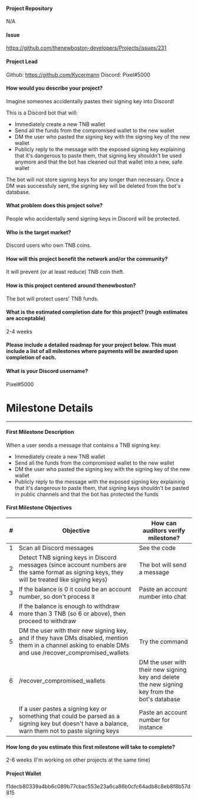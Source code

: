 #### Project Repository
N/A

#### Issue 
https://github.com/thenewboston-developers/Projects/issues/231

#### Project Lead
Github: https://github.com/Kycermann
Discord: Pixel#5000


#### How would you describe your project?
Imagine someones accidentally pastes their signing key into Discord!

This is a Discord bot that will:
- Immediately create a new TNB wallet
- Send all the funds from the compromised wallet to the new wallet
- DM the user who pasted the signing key with the signing key of the new wallet
- Publicly reply to the message with the exposed signing key explaining that it's dangerous to paste them, that signing key shouldn't be used anymore and that the bot has cleaned out that wallet into a new, safe wallet

The bot will not store signing keys for any longer than necessary. Once a DM was successfuly sent, the signing key will be deleted from the bot's database.

#### What problem does this project solve?
People who accidentally send signing keys in Discord will be protected.

#### Who is the target market?
Discord users who own TNB coins.

#### How will this project benefit the network and/or the community?
It will prevent (or at least reduce) TNB coin theft.

#### How is this project centered around thenewboston?
The bot will protect users' TNB funds.

#### What is the estimated completion date for this project? (rough estimates are acceptable)
2-4 weeks

#### Please include a detailed roadmap for your project below. This must include a list of all milestones where payments will be awarded upon completion of each.


#### What is your Discord username?
Pixel#5000

# Milestone Details

---

#### First Milestone Description

When a user sends a message that contains a TNB signing key:
- Immediately create a new TNB wallet
- Send all the funds from the compromised wallet to the new wallet
- DM the user who pasted the signing key with the signing key of the new wallet
- Publicly reply to the message with the exposed signing key explaining that it's dangerous to paste them, that signing keys shouldn't be pasted in public channels and that the bot has protected the funds

#### First Milestone Objectives

| # | Objective             | How can auditors verify milestone?     |
| - | --------------------- | -------------------------------------- |
| 1 | Scan all Discord messages | See the code |
| 2 | Detect TNB signing keys in Discord messages (since account numbers are the same format as signing keys, they will be treated like signing keys) | The bot will send a message |
| 3 | If the balance is 0 it could be an account number, so don't process it | Paste an account number into chat |
| 4 | If the balance is enough to withdraw more than 3 TNB (so 6 or above), then proceed to withdraw |
| 5 | DM the user with their new signing key, and if they have DMs disabled, mention them in a channel asking to enable DMs and use /recover_compromised_wallets | Try the command |
| 6 | /recover_compromised_wallets | DM the user with their new signing key and delete the new signing key from the bot's database | Try the command |
| 7 | If a user pastes a signing key or something that could be parsed as a signing key but doesn't have a balance, warn them not to paste signing keys | Paste an account number for instance |

#### How long do you estimate this first milestone will take to complete?
2-6 weeks (I'm working on other projects at the same time)

#### Project Wallet
f1decb80339a4bb6c089b77cbac553e23a6ca86b0cfc64adb8c8eb8f8b57d815
